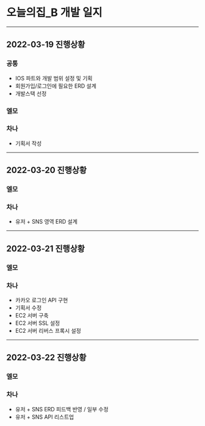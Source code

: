 # 오늘의집_B 개발 일지
***
## 2022-03-19 진행상황
### 공통
* IOS 파트와 개발 범위 설정 및 기획
* 회원가입/로그인에 필요한 ERD 설계
* 개발스택 선정


### 엘모

### 차나
* 기획서 작성

***
## 2022-03-20 진행상황



### 엘모

### 차나
* 유저 + SNS 영역 ERD 설계

***
## 2022-03-21 진행상황



### 엘모

### 차나
* 카카오 로그인 API 구현
* 기획서 수정
* EC2 서버 구축
* EC2 서버 SSL 설정
* EC2 서버 리버스 프록시 설정

***
## 2022-03-22 진행상황



### 엘모

### 차나
* 유저 + SNS ERD 피드백 반영 / 일부 수정
* 유저 + SNS API 리스트업

